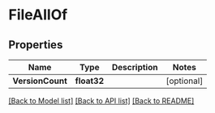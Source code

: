 # FileAllOf

## Properties

Name | Type | Description | Notes
------------ | ------------- | ------------- | -------------
**VersionCount** | **float32** |  | [optional] 

[[Back to Model list]](../README.md#documentation-for-models) [[Back to API list]](../README.md#documentation-for-api-endpoints) [[Back to README]](../README.md)


